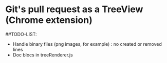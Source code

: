 # Git's pull request as a TreeView (Chrome extension)

##TODO-LIST:

* Handle binary files (png images, for example) : no created or removed lines
* Doc blocs in treeRenderer.js
